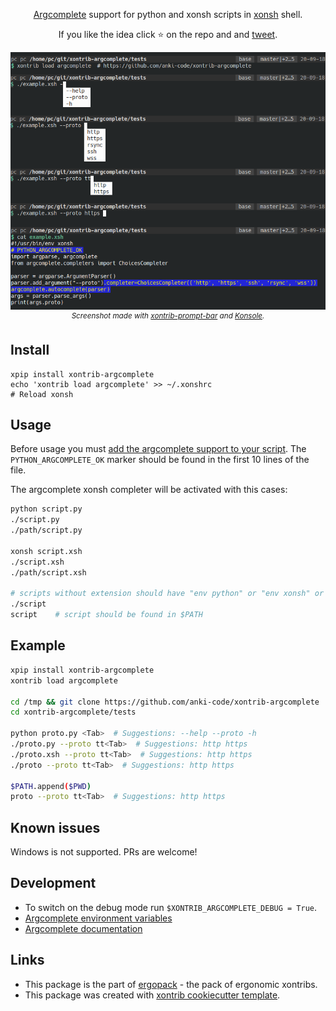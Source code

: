 <p align="center">
<a href="https://github.com/kislyuk/argcomplete">Argcomplete</a> support for python and xonsh scripts in <a href="https://xon.sh">xonsh</a> shell.
</p>

<p align="center">  
If you like the idea click ⭐ on the repo and and <a href="https://twitter.com/intent/tweet?text=Nice%20xontrib%20for%20the%20xonsh%20shell!&url=https://github.com/anki-code/xontrib-argcomplete" target="_blank">tweet</a>.
</p>

<p align="center">  
<img src="https://raw.githubusercontent.com/anki-code/xontrib-argcomplete/master/static/xontrib-argcomplete-demo.png" alt="[Demo]"><br />
<sup><i>Screenshot made with <a href="https://github.com/anki-code/xontrib-prompt-bar">xontrib-prompt-bar</a> and <a href="https://konsole.kde.org/">Konsole</a>.</i></sup>
</p>

## Install
```shell script
xpip install xontrib-argcomplete
echo 'xontrib load argcomplete' >> ~/.xonshrc
# Reload xonsh
```

## Usage

Before usage you must [add the argcomplete support to your script](https://kislyuk.github.io/argcomplete/#synopsis). The `PYTHON_ARGCOMPLETE_OK` marker should be found in the first 10 lines of the file.

The argcomplete xonsh completer will be activated with this cases:
```bash
python script.py
./script.py
./path/script.py

xonsh script.xsh
./script.xsh
./path/script.xsh

# scripts without extension should have "env python" or "env xonsh" or path to python/xonsh in the shebang
./script
script    # script should be found in $PATH
```

## Example
```bash
xpip install xontrib-argcomplete
xontrib load argcomplete

cd /tmp && git clone https://github.com/anki-code/xontrib-argcomplete
cd xontrib-argcomplete/tests

python proto.py <Tab>  # Suggestions: --help --proto -h
./proto.py --proto tt<Tab>  # Suggestions: http https
./proto.xsh --proto tt<Tab>  # Suggestions: http https
./proto --proto tt<Tab>  # Suggestions: http https

$PATH.append($PWD)
proto --proto tt<Tab>  # Suggestions: http https
```

## Known issues

Windows is not supported. PRs are welcome!

## Development
* To switch on the debug mode run `$XONTRIB_ARGCOMPLETE_DEBUG = True`.
* [Argcomplete environment variables](https://github.com/kislyuk/argcomplete/issues/319#issuecomment-693295017)
* [Argcomplete documentation](https://kislyuk.github.io/argcomplete/)

## Links 
* This package is the part of [ergopack](https://github.com/anki-code/xontrib-ergopack) - the pack of ergonomic xontribs.
* This package was created with [xontrib cookiecutter template](https://github.com/xonsh/xontrib-cookiecutter).
